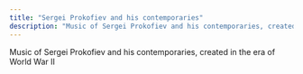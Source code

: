 ```yaml
---
title: "Sergei Prokofiev and his contemporaries"
description: "Music of Sergei Prokofiev and his contemporaries, created in the era of World War II"
---
```

Music of Sergei Prokofiev and his contemporaries, created in the era of World War II
